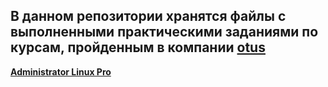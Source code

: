 ## В данном репозитории хранятся файлы с выполненными практическими заданиями по курсам, пройденным в компании <a href="http://otus.ru">otus</a>

**<a href="https://github.com/elistratkin/otus_homeworks/tree/main/ALP">Administrator Linux Pro</a>**
